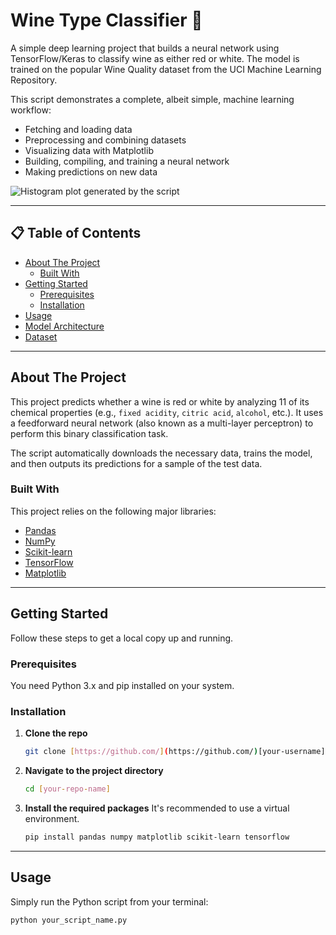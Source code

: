 # Wine Type Classifier 🍷

A simple deep learning project that builds a neural network using TensorFlow/Keras to classify wine as either red or white. The model is trained on the popular Wine Quality dataset from the UCI Machine Learning Repository.

This script demonstrates a complete, albeit simple, machine learning workflow:
* Fetching and loading data
* Preprocessing and combining datasets
* Visualizing data with Matplotlib
* Building, compiling, and training a neural network
* Making predictions on new data

![Histogram plot generated by the script](https://i.imgur.com/k2oT5Xh.png)

---

## 📋 Table of Contents

- [About The Project](#about-the-project)
  - [Built With](#built-with)
- [Getting Started](#getting-started)
  - [Prerequisites](#prerequisites)
  - [Installation](#installation)
- [Usage](#usage)
- [Model Architecture](#model-architecture)
- [Dataset](#dataset)

---

## About The Project

This project predicts whether a wine is red or white by analyzing 11 of its chemical properties (e.g., `fixed acidity`, `citric acid`, `alcohol`, etc.). It uses a feedforward neural network (also known as a multi-layer perceptron) to perform this binary classification task.

The script automatically downloads the necessary data, trains the model, and then outputs its predictions for a sample of the test data.

### Built With

This project relies on the following major libraries:

* [Pandas](https://pandas.pydata.org/)
* [NumPy](https://numpy.org/)
* [Scikit-learn](https://scikit-learn.org/)
* [TensorFlow](https://www.tensorflow.org/)
* [Matplotlib](https://matplotlib.org/)

---

## Getting Started

Follow these steps to get a local copy up and running.

### Prerequisites

You need Python 3.x and pip installed on your system.

### Installation

1.  **Clone the repo**
    ```sh
    git clone [https://github.com/](https://github.com/)[your-username]/[your-repo-name].git
    ```
2.  **Navigate to the project directory**
    ```sh
    cd [your-repo-name]
    ```
3.  **Install the required packages**
    It's recommended to use a virtual environment.
    ```sh
    pip install pandas numpy matplotlib scikit-learn tensorflow
    ```

---

## Usage

Simply run the Python script from your terminal:

```sh
python your_script_name.py
